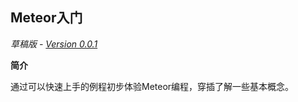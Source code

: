 Meteor入门
-------

*草稿版 - [Version 0.0.1](https://github.com/wmzhai/meteor-intro/blob/master/CHANGELOG.md)*

**简介**

通过可以快速上手的例程初步体验Meteor编程，穿插了解一些基本概念。

